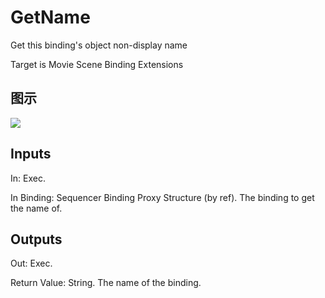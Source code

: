# GetName

Get this binding's object non-display name

Target is Movie Scene Binding Extensions

## 图示

![]($-20221218-20543320.png)

## Inputs

In: Exec.

In Binding: Sequencer Binding Proxy Structure (by ref). The binding to get the name of.  

## Outputs

Out: Exec.

Return Value: String. The name of the binding.

